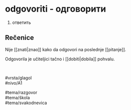 # odgovoriti - одговорити

1. ответить

## Rečenice

Nije [[znati|znao]] kako da odgovori na poslednje [[pitanje]].

Odgovorila je učiteljici tačno i [[dobiti|dobila]] pohvalu.

<br>

#vrsta/glagol  
#nivo/A1  

#tema/razgovor  
#tema/škola  
#tema/svakodnevica  
